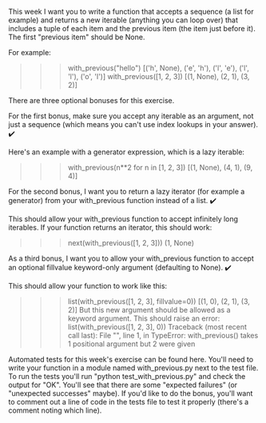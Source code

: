 This week I want you to write a function that accepts a sequence (a list for example) and returns a new iterable (anything you can loop over) that includes a tuple of each item and the previous item (the item just before it). The first "previous item" should be None.

For example:
>>> with_previous("hello")
[('h', None), ('e', 'h'), ('l', 'e'), ('l', 'l'), ('o', 'l')]
>>> with_previous([1, 2, 3])
[(1, None), (2, 1), (3, 2)]

There are three optional bonuses for this exercise.

For the first bonus, make sure you accept any iterable as an argument, not just a sequence (which means you can't use index lookups in your answer). ✔️

Here's an example with a generator expression, which is a lazy iterable:
>>> with_previous(n**2 for n in [1, 2, 3])
[(1, None), (4, 1), (9, 4)]

For the second bonus, I want you to return a lazy iterator (for example a generator) from your with_previous function instead of a list. ✔️

This should allow your with_previous function to accept infinitely long iterables. If your function returns an iterator, this should work:
>>> next(with_previous([1, 2, 3]))
(1, None)

As a third bonus, I want you to allow your with_previous function to accept an optional fillvalue keyword-only argument (defaulting to None). ✔️

This should allow your function to work like this:
>>> list(with_previous([1, 2, 3], fillvalue=0))
[(1, 0), (2, 1), (3, 2)]
But this new argument should be allowed as a keyword argument. This should raise an error:
>>> list(with_previous([1, 2, 3], 0))
Traceback (most recent call last):
  File "<stdin>", line 1, in <module>
TypeError: with_previous() takes 1 positional argument but 2 were given

Automated tests for this week's exercise can be found here. You'll need to write your function in a module named with_previous.py next to the test file. To run the tests you'll run "python test_with_previous.py" and check the output for "OK". You'll see that there are some "expected failures" (or "unexpected successes" maybe). If you'd like to do the bonus, you'll want to comment out a line of code in the tests file to test it properly (there's a comment noting which line).